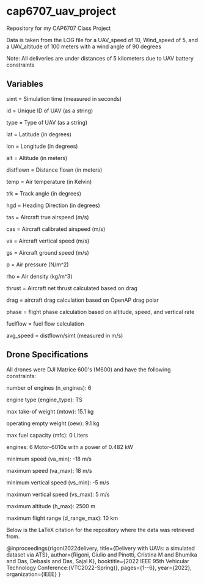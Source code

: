# cap6707_uav_project
Repository for my CAP6707 Class Project

Data is taken from the LOG file for a UAV_speed of 10, Wind_speed of 5, and a UAV_altitude of 100 meters with a wind angle of 90 degrees

Note: All deliveries are under distances of 5 kilometers due to UAV battery constraints

## Variables
simt = Simulation time (measured in seconds)

id = Unique ID of UAV (as a string)

type = Type of UAV (as a string)

lat = Latitude (in degrees)

lon = Longitude (in degrees)

alt = Altitude (in meters)

distflown = Distance flown (in meters)

temp = Air temperature (in Kelvin)

trk = Track angle (in degrees)

hgd = Heading Direction (in degrees)

tas = Aircraft true airspeed (m/s)

cas = Aircraft calibrated airspeed (m/s)

vs = Aircraft vertical speed (m/s)

gs = Aircraft ground speed (m/s)

p = Air pressure (N/m^2)

rho = Air density (kg/m^3)

thrust = Aircraft net thrust calculated based on drag

drag = aircraft drag calculation based on OpenAP drag polar

phase = flight phase calculation based on altitude, speed, and vertical rate

fuelflow = fuel flow calculation

avg_speed = distflown/simt (measured in m/s)

## Drone Specifications
All drones were DJI Matrice 600's (M600) and have the following constraints:

number of engines (n_engines): 6

engine type (engine_type): TS

max take-of weight (mtow): 15.1 kg

operating empty weight (oew): 9.1 kg

max fuel capacity (mfc): 0 Liters

engines: 6 Motor-6010s with a power of 0.482 kW

minimum speed (va_min): -18 m/s

maximum speed (va_max): 18 m/s

minimum vertical speed (vs_min): -5 m/s

maximum vertical speed (vs_max): 5 m/s

maximum altitude (h_max): 2500 m

maximum flight range (d_range_max): 10 km


Below is the LaTeX citation for the repository where the data was retrieved from.

@inproceedings{rigoni2022delivery,
  title={Delivery with UAVs: a simulated dataset via ATS},
  author={Rigoni, Giulio and Pinotti, Cristina M and Bhumika and Das, Debasis and Das, Sajal K},
  booktitle={2022 IEEE 95th Vehicular Technology Conference:(VTC2022-Spring)},
  pages={1--6},
  year={2022},
  organization={IEEE}
}
